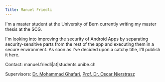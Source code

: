 ```yaml
---
Title: Manuel Friedli
---
```


I'm a master student at the University of Bern currently writing my master thesis at the SCG.

I'm looking into improving the security of Android Apps by separating security-sensitive parts from the rest of the app and executing them in a secure environment.
As soon as I've decided upon a catchy title, I'll publish it here.

Contact: manuel.friedli|at|students.unibe.ch

Supervisors: [Dr. Mohammad Ghafari](%base_url%/staff/Mohammad-Ghafari), [Prof. Dr. Oscar Nierstrasz](%base_url%/staff/oscar)
